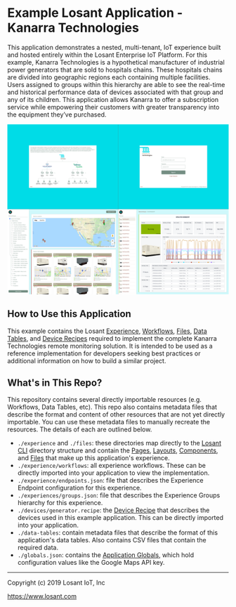 # Example Losant Application - Kanarra Technologies

This application demonstrates a nested, multi-tenant, IoT experience built and hosted entirely within the Losant Enterprise IoT Platform. For this example, Kanarra Technologies is a hypothetical manufacturer of industrial power generators that are sold to hospitals chains. These hospitals chains are divided into geographic regions each containing multiple facilities. Users assigned to groups within this hierarchy are able to see the real-time and historical performance data of devices associated with that group and any of its children. This application allows Kanarra to offer a subscription service while empowering their customers with greater transparency into the equipment they’ve purchased.

![](./screenshot.png)

## How to Use this Application

This example contains the Losant [Experience](https://docs.losant.com/experiences/overview/), [Workflows](https://docs.losant.com/workflows/overview/), [Files](https://docs.losant.com/applications/files/), [Data Tables](https://docs.losant.com/data-tables/overview/), and [Device Recipes](https://docs.losant.com/devices/device-recipes/) required to implement the complete Kanarra Technologies remote monitoring solution. It is intended to be used as a reference implementation for developers seeking best practices or additional information on how to build a similar project.

## What's in This Repo?

This repository contains several directly importable resources (e.g. Workflows, Data Tables, etc). This repo also contains metadata files that describe the format and content of other resources that are not yet directly importable. You can use these metadata files to manually recreate the resources. The details of each are outlined below.

* `./experience` and `./files`: these directories map directly to the [Losant CLI](https://docs.losant.com/cli/overview/) directory structure and contain the [Pages](https://docs.losant.com/experiences/views/#pages), [Layouts](https://docs.losant.com/experiences/views/#layouts), [Components](https://docs.losant.com/experiences/views/#components), and [Files](https://docs.losant.com/applications/files/) that make up this application's experience.
* `./experience/workflows`: all experience workflows. These can be directly imported into your application to view the implementation.
* `./experience/endpoints.json`: file that describes the Experience Endpoint configuration for this experience.
* `./experiences/groups.json`: file that describes the Experience Groups hierarchy for this experience.
* `./devices/generator.recipe`: the [Device Recipe](https://docs.losant.com/devices/device-recipes/) that describes the devices used in this example application. This can be directly imported into your application.
* `./data-tables`: contain metadata files that describe the format of this application's data tables. Also contains CSV files that contain the required data.
* `./globals.json`: contains the [Application Globals](https://docs.losant.com/applications/overview/#application-globals), which hold configuration values like the Google Maps API key.

---

Copyright (c) 2019 Losant IoT, Inc

https://www.losant.com